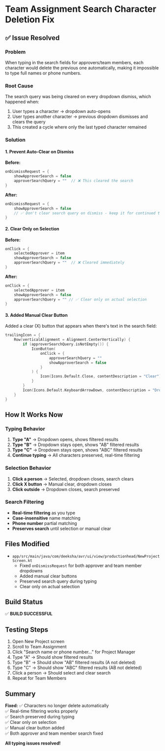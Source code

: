 # Team Assignment Search Character Deletion Fix

## ✅ Issue Resolved

### Problem
When typing in the search fields for approvers/team members, each character would delete the previous one automatically, making it impossible to type full names or phone numbers.

### Root Cause
The search query was being cleared on every dropdown dismiss, which happened when:
1. User types a character → dropdown auto-opens
2. User types another character → previous dropdown dismisses and clears the query
3. This created a cycle where only the last typed character remained

### Solution

#### 1. Prevent Auto-Clear on Dismiss
**Before:**
```kotlin
onDismissRequest = { 
    showApproverSearch = false
    approverSearchQuery = ""  // ❌ This cleared the search
}
```

**After:**
```kotlin
onDismissRequest = { 
    showApproverSearch = false
    // ✅ Don't clear search query on dismiss - keep it for continued typing
}
```

#### 2. Clear Only on Selection
**Before:**
```kotlin
onClick = {
    selectedApprover = item
    showApproverSearch = false
    approverSearchQuery = ""  // ❌ Cleared immediately
}
```

**After:**
```kotlin
onClick = {
    selectedApprover = item
    showApproverSearch = false
    approverSearchQuery = "" // ✅ Clear only on actual selection
}
```

#### 3. Added Manual Clear Button
Added a clear (X) button that appears when there's text in the search field:

```kotlin
trailingIcon = {
    Row(verticalAlignment = Alignment.CenterVertically) {
        if (approverSearchQuery.isNotEmpty()) {
            IconButton(
                onClick = { 
                    approverSearchQuery = ""
                    showApproverSearch = false
                }
            ) {
                Icon(Icons.Default.Close, contentDescription = "Clear")
            }
        }
        Icon(Icons.Default.KeyboardArrowDown, contentDescription = "Dropdown")
    }
}
```

## How It Works Now

### Typing Behavior
1. **Type "A"** → Dropdown opens, shows filtered results
2. **Type "B"** → Dropdown stays open, shows "AB" filtered results
3. **Type "C"** → Dropdown stays open, shows "ABC" filtered results
4. **Continue typing** → All characters preserved, real-time filtering

### Selection Behavior
1. **Click a person** → Selected, dropdown closes, search clears
2. **Click X button** → Manual clear, dropdown closes
3. **Click outside** → Dropdown closes, search preserved

### Search Filtering
- **Real-time filtering** as you type
- **Case-insensitive** name matching
- **Phone number** partial matching
- **Preserves search** until selection or manual clear

## Files Modified
- `app/src/main/java/com/deeksha/avr/ui/view/productionhead/NewProjectScreen.kt`
  - Fixed `onDismissRequest` for both approver and team member dropdowns
  - Added manual clear buttons
  - Preserved search query during typing
  - Clear only on actual selection

## Build Status
✅ **BUILD SUCCESSFUL**

## Testing Steps

1. Open New Project screen
2. Scroll to Team Assignment
3. Click "Search name or phone number..." for Project Manager
4. Type "A" → Should show filtered results
5. Type "B" → Should show "AB" filtered results (A not deleted)
6. Type "C" → Should show "ABC" filtered results (AB not deleted)
7. Click a person → Should select and clear search
8. Repeat for Team Members

## Summary

**Fixed:**
✅ Characters no longer delete automatically  
✅ Real-time filtering works properly  
✅ Search preserved during typing  
✅ Clear only on selection  
✅ Manual clear button added  
✅ Both approver and team member search fixed  

**All typing issues resolved!**


